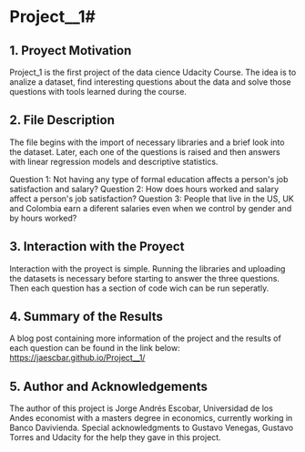 # Project__1# 


## 1. Proyect Motivation

  Project_1 is the first project of the data cience Udacity Course. The idea is to analize a dataset, find interesting questions about the data and solve
  those questions with tools learned during the course.


## 2. File Description

  The file begins with the import of necessary libraries and a brief look into the dataset. Later, each one of the questions is raised and then answers with 
  linear regression models and descriptive statistics.
  
  Question 1: Not having any type of formal education affects a person's job satisfaction and salary?
  Question 2: How does hours worked and salary affect a person's job satisfaction?
  Question 3: People that live in the US, UK and Colombia earn a diferent salaries even when we control by gender and by hours worked?


## 3. Interaction with the Proyect

  Interaction with the proyect is simple. Running the libraries and uploading the datasets is necessary before starting to answer the three questions. Then each
  question has a section of code wich can be run seperatly.


## 4. Summary of the Results

  A blog post containing more information of the project and the results of each question can be found in the link below:
  https://jaescbar.github.io/Project__1/


## 5. Author and Acknowledgements

  The author of this project is Jorge Andrés Escobar, Universidad de los Andes economist with a masters degree in economics, currently working in Banco Davivienda.
  Special acknowledgments to Gustavo Venegas, Gustavo Torres and Udacity for the help they gave in this project.
